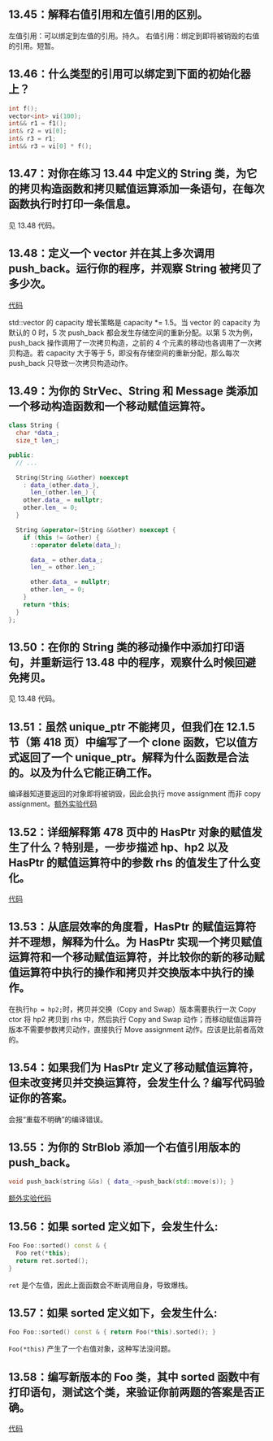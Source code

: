 

## 13.45：解释右值引用和左值引用的区别。

左值引用：可以绑定到左值的引用。持久。
右值引用：绑定到即将被销毁的右值的引用。短暂。

## 13.46：什么类型的引用可以绑定到下面的初始化器上？

```c++
int f();
vector<int> vi(100);
int&& r1 = f1();
int& r2 = vi[0];
int& r3 = r1;
int&& r3 = vi[0] * f();
```

## 13.47：对你在练习 13.44 中定义的 String 类，为它的拷贝构造函数和拷贝赋值运算添加一条语句，在每次函数执行时打印一条信息。

见 13.48 代码。

## 13.48：定义一个 vector<String> 并在其上多次调用 push_back。运行你的程序，并观察 String 被拷贝了多少次。

[代码](/cpp/cppprimer/ch13/13.48.cpp)

std::vector 的 capacity 增长策略是 capacity *= 1.5。当 vector<String> 的 capacity 为默认的 0 时，5 次 push_back 都会发生存储空间的重新分配。以第 5 次为例， push_back 操作调用了一次拷贝构造，之前的 4 个元素的移动也各调用了一次拷贝构造。若 capacity 大于等于 5，即没有存储空间的重新分配，那么每次 push_back 只导致一次拷贝构造动作。

## 13.49：为你的 StrVec、String 和 Message 类添加一个移动构造函数和一个移动赋值运算符。

```C++
class String {
  char *data_;
  size_t len_;

public:
  // ...

  String(String &&other) noexcept
    : data_(other.data_),
      len_(other.len_) {
    other.data_ = nullptr;
    other.len_ = 0;
  }

  String &operator=(String &&other) noexcept {
    if (this != &other) {
      ::operator delete(data_);

      data_ = other.data_;
      len_ = other.len_;

      other.data_ = nullptr;
      other.len_ = 0;
    }
    return *this;
  }
};
```

## 13.50：在你的 String 类的移动操作中添加打印语句，并重新运行 13.48 中的程序，观察什么时候回避免拷贝。

见 13.48 代码。

## 13.51：虽然 unique_ptr 不能拷贝，但我们在 12.1.5 节（第 418 页）中编写了一个 clone 函数，它以值方式返回了一个 unique_ptr。解释为什么函数是合法的。以及为什么它能正确工作。

编译器知道要返回的对象即将被销毁，因此会执行 move assignment 而非 copy assignment。[额外实验代码](/cpp/cppprimer/ch13/return_local_variable.cpp)

## 13.52：详细解释第 478 页中的 HasPtr 对象的赋值发生了什么？特别是，一步步描述 hp、hp2 以及 HasPtr 的赋值运算符中的参数 rhs 的值发生了什么变化。

[代码](/cpp/cppprimer/ch13/13.52.cpp)

## 13.53：从底层效率的角度看，HasPtr 的赋值运算符并不理想，解释为什么。为 HasPtr 实现一个拷贝赋值运算符和一个移动赋值运算符，并比较你的新的移动赋值运算符中执行的操作和拷贝并交换版本中执行的操作。

在执行`hp = hp2;`时，拷贝并交换（Copy and Swap）版本需要执行一次 Copy ctor 将 hp2 拷贝到 rhs 中，然后执行 Copy and Swap 动作；而移动赋值运算符版本不需要参数拷贝动作，直接执行 Move assignment 动作。应该是比前者高效的。

## 13.54：如果我们为 HasPtr 定义了移动赋值运算符，但未改变拷贝并交换运算符，会发生什么？编写代码验证你的答案。

会报“重载不明确”的编译错误。

## 13.55：为你的 StrBlob 添加一个右值引用版本的 push_back。

```C++
void push_back(string &&s) { data_->push_back(std::move(s)); }
```
[额外实验代码](/cpp/cppprimer/ch13/rref_param.cpp)

## 13.56：如果 sorted 定义如下，会发生什么:
```c++
Foo Foo::sorted() const & {
  Foo ret(*this);
  return ret.sorted();
}
```

`ret` 是个左值，因此上面函数会不断调用自身，导致爆栈。

## 13.57：如果 sorted 定义如下，会发生什么:
```c++
Foo Foo::sorted() const & { return Foo(*this).sorted(); }
```

`Foo(*this)` 产生了一个右值对象，这种写法没问题。

## 13.58：编写新版本的 Foo 类，其中 sorted 函数中有打印语句，测试这个类，来验证你前两题的答案是否正确。

[代码](/cpp/cppprimer/ch13/13.58.cpp)
